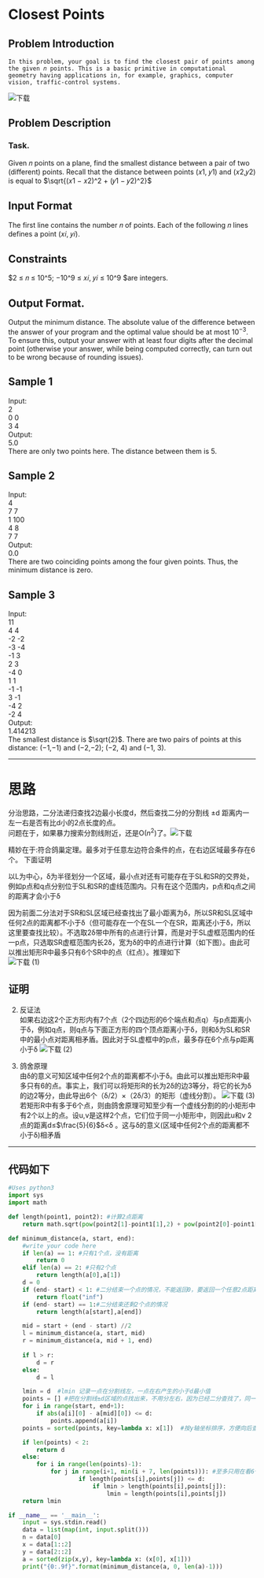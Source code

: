 # Closest Points

## Problem Introduction

    In this problem, your goal is to find the closest pair of points among the given 𝑛 points. This is a basic primitive in computational geometry having applications in, for example, graphics, computer vision, traffic-control systems.
![下载](https://user-images.githubusercontent.com/41032510/167538241-edf1d543-89f8-4e7f-b1f5-6a1d5fc5d589.jpg)


## Problem Description

### Task.

Given 𝑛 points on a plane, find the smallest distance between a pair of two (different) points. Recall that the distance between points (𝑥1, 𝑦1) and (𝑥2,𝑦2) is equal to  $\sqrt{(𝑥1 − 𝑥2)^2 + (𝑦1 − 𝑦2)^2}$

## Input Format

The first line contains the number 𝑛 of points. Each of the following 𝑛 lines defines a point (𝑥𝑖, 𝑦𝑖).

## Constraints

$2 ≤ 𝑛 ≤ 10^5; −10^9 ≤ 𝑥𝑖, 𝑦𝑖 ≤ 10^9 $are integers.

## Output Format.

Output the minimum distance. The absolute value of the difference between the answer of your program and the optimal value should be at most $10^{−3}$. To ensure this, output your answer with at least four digits after the decimal point (otherwise your answer, while being computed correctly, can turn out to be wrong because of rounding issues).

## Sample 1

Input:  
2  
0 0  
3 4  
Output:  
5.0  
There are only two points here. The distance between them is 5.

## Sample 2

Input:  
4  
7 7  
1 100  
4 8  
7 7  
Output:  
0.0  
There are two coinciding points among the four given points. Thus, the minimum distance is zero.

## Sample 3

Input:  
11  
4 4  
-2 -2  
-3 -4  
-1 3  
2 3  
-4 0  
1 1  
-1 -1  
3 -1  
-4 2  
-2 4  
Output:  
1.414213  
The smallest distance is $\sqrt{2}$. There are two pairs of points at this distance: (−1,−1) and (−2,−2); (−2, 4) and (−1, 3).

--------

# 思路

分治思路，二分法递归查找2边最小长度d，然后查找二分的分割线 ±d 距离内一左一右是否有比d小的2点长度的点。  
问题在于，如果暴力搜索分割线附近，还是O($n^2$)了。![下载](https://user-images.githubusercontent.com/41032510/167538454-ef56b0e2-51bf-46e9-9151-1f0ebbd03d1d.png)

精妙在于:符合鸽巢定理。最多对于任意左边符合条件的点，在右边区域最多存在6个。
下面证明

以L为中心，δ为半径划分一个区域，最小点对还有可能存在于SL和SR的交界处，例如p点和q点分别位于SL和SR的虚线范围内。只有在这个范围内，p点和q点之间的距离才会小于δ

因为前面二分法对于SR和SL区域已经查找出了最小距离为δ，所以SR和SL区域中任何2点的距离都不小于δ（但可能存在一个在SL一个在SR，距离还小于δ，所以这里要查找比较）。不选取2δ带中所有的点进行计算，而是对于SL虚框范围内的任一p点，只选取SR虚框范围内长2δ，宽为δ的中的点进行计算（如下图）。由此可以推出矩形R中最多只有6个SR中的点（红点）。推理如下  
![下载 (1)](https://user-images.githubusercontent.com/41032510/167538515-8f04879d-2a66-46cc-8e80-11002f3419e9.png)

## 证明

2. 反证法  
    如果右边这2个正方形内有7个点（2个四边形的6个端点和点q）与p点距离小于δ，例如q点，则q点与下面正方形的四个顶点距离小于δ，则和δ为SL和SR中的最小点对距离相矛盾。因此对于SL虚框中的p点，最多存在6个点与p距离小于δ
    ![下载 (2)](https://user-images.githubusercontent.com/41032510/167538564-0010f0c4-e13b-449c-a6d7-687939f5facd.png)

2. 鸽舍原理  
由δ的意义可知区域中任何2个点的距离都不小于δ。由此可以推出矩形R中最多只有6的点。事实上，我们可以将矩形R的长为2δ的边3等分，将它的长为δ的边2等分，由此导出6个（δ/2）×（2δ/3）的矩形（虚线分割）。
![下载 (3)](https://user-images.githubusercontent.com/41032510/167538618-8352a99e-8d5f-4444-a883-82de526390bb.png)
若矩形R中有多于6个点，则由鸽舍原理可知至少有一个虚线分割的的小矩形中有2个以上的点。设u,v是这样2个点，它们位于同一小矩形中，则因此u和v 2点的距离d≤$\frac{5}{6}$δ<δ 。这与δ的意义(区域中任何2个点的距离都不小于δ)相矛盾

----

## 代码如下


```python
#Uses python3
import sys
import math

def length(point1, point2): #计算2点距离
    return math.sqrt(pow(point2[1]-point1[1],2) + pow(point2[0]-point1[0],2))

def minimum_distance(a, start, end):
    #write your code here
    if len(a) == 1: #只有1个点，没有距离
        return 0
    elif len(a) == 2: #只有2个点
        return length(a[0],a[1])
    d = 0
    if (end- start) < 1: #二分结束一个点的情况，不能返回0，要返回一个任意2点距离都比之小的值，即无穷大。
        return float("inf")
    if (end- start) == 1:#二分结束还剩2个点的情况
        return length(a[start],a[end])

    mid = start + (end - start) //2
    l = minimum_distance(a, start, mid)
    r = minimum_distance(a, mid + 1, end)
    
    if l > r:
        d = r
    else:
        d = l

    lmin = d  #lmin 记录一点在分割线左，一点在右产生的小于d最小值
    points = [] #把在分割线±d区域的点找出来，不用分左右，因为已经二分查找了，同一边的点距离肯定大于d
    for i in range(start, end+1):
        if abs(a[i][0] - a[mid][0]) <= d:
            points.append(a[i])
    points = sorted(points, key=lambda x: x[1])  #按y轴坐标排序，方便向后查找6个点。因为按上面分析，候选区域是一个矩形，且y坐标的间隔小于等于d，所以最小值肯定出在y轴间隔较近的点

    if len(points) < 2:
        return d
    else:
        for i in range(len(points)-1):
            for j in range(i+1, min(i + 7, len(points))): #至多只用在看6个点
                    if length(points[i],points[j]) <= d:
                        if lmin > length(points[i],points[j]):
                            lmin = length(points[i],points[j])
    return lmin

if __name__ == '__main__':
    input = sys.stdin.read()
    data = list(map(int, input.split()))
    n = data[0]
    x = data[1::2]
    y = data[2::2]
    a = sorted(zip(x,y), key=lambda x: (x[0], x[1]))
    print("{0:.9f}".format(minimum_distance(a, 0, len(a)-1)))
```
